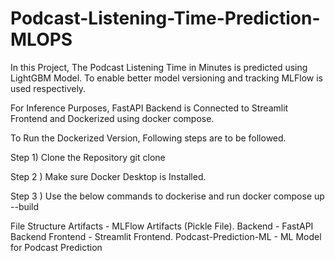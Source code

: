 # Podcast-Listening-Time-Prediction-MLOPS

In this Project, The Podcast Listening Time in Minutes is predicted using LightGBM Model. To enable better model versioning and tracking MLFlow is used respectively. 

For Inference Purposes, FastAPI Backend is Connected to Streamlit Frontend and Dockerized using docker compose.

To Run the Dockerized Version, Following steps are to be followed.

Step 1) Clone the Repository
git clone

Step 2 ) Make sure Docker Desktop is Installed.

Step 3 ) Use the below commands to dockerise and run 
docker compose up --build

File Structure
Artifacts - MLFlow Artifacts (Pickle File).
Backend - FastAPI Backend
Frontend - Streamlit Frontend.
Podcast-Prediction-ML - ML Model for Podcast Prediction
